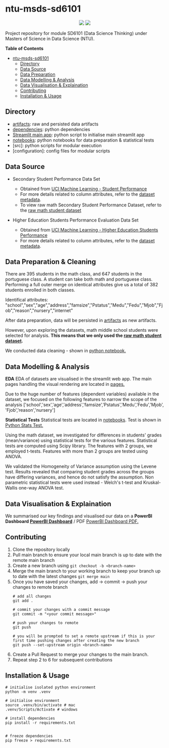 # ntu-msds-sd6101

<p align="center">
    <a href="https://www.python.org/downloads/release/python-3107/" alt="Contributors">
      <img src="https://img.shields.io/badge/python-3.10.7-blue"/></a>
    <a href="https://layonsan-hdb-resale.streamlit.app/" alt="Streamlit App">
      <img src="https://static.streamlit.io/badges/streamlit_badge_black_white.svg"/></a>
</p>

Project repository for module SD6101 (Data Science Thinking) under Masters of Science in Data Science (NTU).

**Table of Contents**
- [ntu-msds-sd6101](#ntu-msds-sd6101)
  - [Directory](#directory)
  - [Data Source](#data-source)
  - [Data Preparation](#data-preparation)
  - [Data Modelling \& Analysis](#data-modelling--analysis)
  - [Data Visualisation \& Explaination](#data-visualisation--explaination)
  - [Contributing](#contributing)
  - [Installation \& Usage](#installation--usage)

## Directory
- [artifacts](artifacts): raw and persisted data artifacts
- [dependencies](requirements.txt): python dependencies
- [Streamlit main app](main.py): python script to initialise main streamlit app
- [notebooks](notebooks): python notebooks for data preparation & statistical tests
- [src]: python scripts for modular execution
- [configuration]: config files for modular scripts

## Data Source

-  Secondary Student Performance Data Set
   -  Obtained from [UCI Machine Learning - Student Performance](https://archive.ics.uci.edu/ml/datasets/student+performance)
   -  For more details related to column attributes, refer to the [dataset metadata](artifacts/raw/student.txt).
   -  To view raw math Secondary Student Performance Dataset, refer to the [raw math student dataset](https://github.com/leonswl/ntu-msds-sd6101/blob/main/artifacts/raw/middle-student-mat.csv) 
 
- Higher Education Students Performance Evaluation Data Set
  - Obtained from [UCI Machine Learning - Higher Education Students Performance ](https://archive.ics.uci.edu/ml/datasets/Higher+Education+Students+Performance+Evaluation+Dataset)
  - For more details related to column attributes, refer to the [dataset metadata](artifacts/raw/higher-education-student.txt).

## Data Preparation & Cleaning

There are  395 students in the math class, and 647 students in the portuguese class. A student can take both math and portuguese class. Performing a full outer merge on identical attributes give us a total of 382 students enrolled in both classes. 

Identifical attributes: "school","sex","age","address","famsize","Pstatus","Medu","Fedu","Mjob","Fjob","reason","nursery","internet"

After data preparation, data will be persisted in [artifacts](artifacts) as new artifacts.

However, upon exploring the datasets, math middle school students were selected for analysis. **This means that we only used the [raw math student dataset](https://github.com/leonswl/ntu-msds-sd6101/blob/main/artifacts/raw/middle-student-mat.csv).**

We conducted data cleaning - shown in [python notebook.](https://github.com/leonswl/ntu-msds-sd6101/blob/main/notebooks/Data%20Cleaning%20%26%20Preparation.ipynb)


## Data Modelling & Analysis

**EDA**
EDA of datasets are visualised in the streamlit web app. The main pages handling the visual rendering are located in [pages.](pages)

Due to the huge number of features (dependent variables) available in the dataset, we focused on the following features to narrow the scope of the analysis ['school','sex','age','address','famsize','Pstatus','Medu','Fedu','Mjob', 'Fjob','reason','nursery']

**Statistical Tests**
Statistical tests are located in [notebooks](notebooks). Test is shown in [Python Stats Test.](https://github.com/leonswl/ntu-msds-sd6101/blob/main/notebooks/stats_tests.ipynb)

Using the math dataset, we investigated for differences in students' grades (mean/variance) using statistical tests for the various features. Statistical tests are computed using Scipy library. The features with 2 groups, we employed t-tests. Features with more than 2 groups are tested using ANOVA. 

We validated the Homogeneity of Variance assumption using the Levene test. Results revealed that comparing student grades across the groups have differing variances, and hence do not satisfy the assumption. Non parametric statistical tests were used instead - Welch's t-test and Kruskal-Wallis one-way ANOVA test.

## Data Visualisation & Explaination

We summarised our key findings and visualised our data on a **PowerBI Dashboard [PowerBI Dashboard](https://github.com/leonswl/ntu-msds-sd6101/blob/main/Education%20Analysis.pbix)** / PDF [PowerBI Dashboard PDF.](https://github.com/leonswl/ntu-msds-sd6101/blob/main/Education%20Analysis.pdf) 

## Contributing

1. Clone the repository locally
2. Pull main branch to ensure your local main branch is up to date with the remote main branch
3. Create a new branch using `git checkout -b <branch-name>`
4. Merge the main branch to your working branch to keep your branch up to date with the latest changes `git merge main`
5. Once you have saved your changes, add -> commit -> push your changes to remote branch 
    ```
    # add all changes
    git add . 

    # commit your changes with a commit message
    git commit -m "<your commit message>"

    # push your changes to remote
    git push

    # you will be prompted to set a remote upstream if this is your first time pushing changes after creating the new branch
    git push --set-upstream origin <branch-name>
    ```
6. Create a Pull Request to merge your changes to the main branch. 
7. Repeat step 2 to 6 for subsequent contributions


## Installation & Usage

```
# initialise isolated python environment
python -m venv .venv

# initialise environment
source .venv/bin/activate # mac
.venv/Scripts/Activate # windows

# install dependencies
pip install -r requirements.txt


# freeze dependencies
pip freeze > requirements.txt
```

